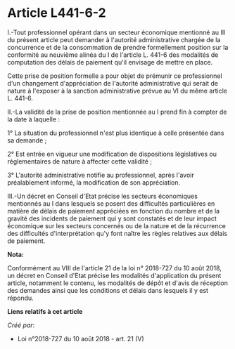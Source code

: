 # Article L441-6-2

I.-Tout professionnel opérant dans un secteur économique mentionné au III du présent article peut demander à l'autorité
administrative chargée de la concurrence et de la consommation de prendre formellement position sur la conformité au neuvième
alinéa du I de l'article L. 441-6 des modalités de computation des délais de paiement qu'il envisage de mettre en place.

Cette prise de position formelle a pour objet de prémunir ce professionnel d'un changement d'appréciation de l'autorité
administrative qui serait de nature à l'exposer à la sanction administrative prévue au VI du même article L. 441-6.

II.-La validité de la prise de position mentionnée au I prend fin à compter de la date à laquelle :

1° La situation du professionnel n'est plus identique à celle présentée dans sa demande ;

2° Est entrée en vigueur une modification de dispositions législatives ou réglementaires de nature à affecter cette
validité ;

3° L'autorité administrative notifie au professionnel, après l'avoir préalablement informé, la modification de son
appréciation.

III.-Un décret en Conseil d'Etat précise les secteurs économiques mentionnés au I dans lesquels se posent des difficultés
particulières en matière de délais de paiement appréciées en fonction du nombre et de la gravité des incidents de paiement
qui y sont constatés et de leur impact économique sur les secteurs concernés ou de la nature et de la récurrence des
difficultés d'interprétation qu'y font naître les règles relatives aux délais de paiement.

**Nota:**

Conformément au VIII de l'article 21 de la loi n° 2018-727 du 10 août 2018, un décret en Conseil d'Etat précise les modalités
d'application du présent article, notamment le contenu, les modalités de dépôt et d'avis de réception des demandes ainsi que
les conditions et délais dans lesquels il y est répondu.

**Liens relatifs à cet article**

_Créé par_:

  - Loi n°2018-727 du 10 août 2018 - art. 21 (V)
